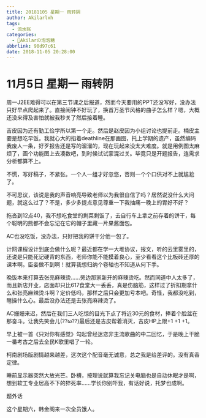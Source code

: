 ```yaml
---
title: 20181105 星期一 雨转阴
author: Akilarlxh
tags:
  - 流水账
categories:
  - 🍬Akilarの泡泡糖
abbrlink: 90d97c61
date: 2018-11-05 20:28:00
---
```

# 11月5日 星期一 雨转阴

周一J2EE难得可以在第三节课之后报道，然而今天要用的PPT还没写好，没办法只好早点爬起来了。直接闹钟不好玩了，换首万圣节风格的曲子怎么样？嗯，大概还没来得及害怕就被我秒关了然后接着睡。

吉皮因为还有勤工俭学所以第一个走。然后是赵皮因为小组讨论也提前走。楠皮主要是想吃早饭。我就心大的掐着deathline在那画图，托上学期的遗产，虽然编码我废人一条，好歹报告还是写的溜溜的，现在玩起来没太大难度。就是用例图太麻烦了，画个功能图上去凑数吧，到时候试试蒙混过关。毕竟只是开题报告，连需求分析都算不上。

不慌，写好稿子，不紧张。一个人一组才好忽悠，否则一个个口供对不上就尴尬了。

不可思议，该说是我的声音响亮导致老师以为我很自信了吗？居然说没什么大问题，就这么过了？不是，多少多提点意见尊重一下我抽痛一晚上的胃好不好？

拖沓到12点40，我不想吃食堂的剩菜剩饭了，去自行车上拿之前存着的饼干，每个聪明的熊都不会忘记在它的帽子里藏一片果酱面包。

AC也没吃饭，没办法，只好把我的饼干分他一包了。

计网课程设计到底会做什么呢？最近都在学一大堆协议，报文，听的云里雾里的，还说是只能死记硬背的东西，老师你能不能摸着良心，至少看看这个比板砖还厚的课本啊。臣妾做不到啊！就算我想归纳个卷轴也不知道从何下手。

晚饭本来打算去张亮麻辣烫……旁边那家新开的麻辣烫吃。然而同道中人太多了，而且新店开业，店面却只比617食堂大一丢丢，真是伤脑筋，这样过了折扣期拿什么和张亮麻辣烫斗啊？定价低吗，那样之后只会更加亏本吧。奇怪，我都没吃到，瞎操什么心。最后没办法还是去张亮麻辣烫了。

AC姗姗来迟，然后在我们三人吃惊的目光下点了将近30元的食材，捧着个脸盆在那奋斗。让我先笑会儿(??ω??)最后还是吉皮帮着消灭，吉皮HP上限+1 +1 +1。

早上被一首《只对你有感觉》勾起曾经迷恋非主流歌曲的中二回忆，于是晚上干脆一番考古之后去全民K歌里唱了一轮。

柯南剧场版剧情越来越差，这次这个配音毫无诚意，总之我是给差评的。没有真香定律。

睡前显示器突然大放光芒。卧槽，按理说就算我忘记关电脑也是自动休眠才是啊，想到软工专业居高不下的猝死率……学长你别吓我，有话好说，托梦也成啊。

题外话

这个星期六，韩金阁来一次全员饿人。





